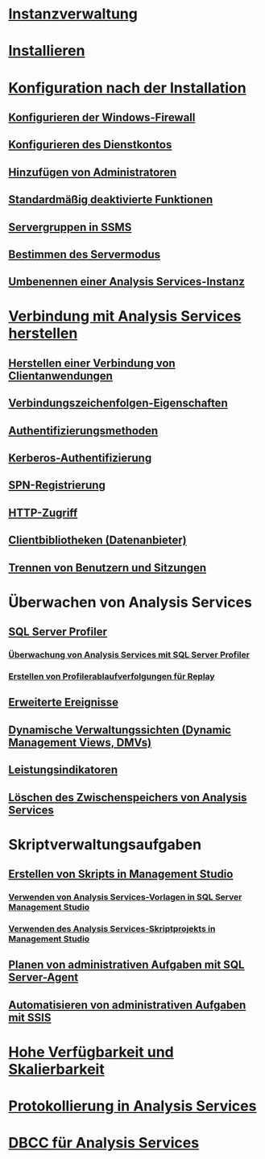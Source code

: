 # [Instanzverwaltung](analysis-services-instance-management.md)  
# [Installieren](../../analysis-services/instances/install-windows/install-analysis-services.md)
# [Konfiguration nach der Installation](post-install-configuration-analysis-services.md)  
## [Konfigurieren der Windows-Firewall](configure-the-windows-firewall-to-allow-analysis-services-access.md)  
## [Konfigurieren des Dienstkontos](configure-service-accounts-analysis-services.md)  
## [Hinzufügen von Administratoren](grant-server-admin-rights-to-an-analysis-services-instance.md)  
## [Standardmäßig deaktivierte Funktionen](features-off-by-default-analysis-services.md)  
## [Servergruppen in SSMS](register-an-analysis-services-instance-in-a-server-group.md)  
## [Bestimmen des Servermodus](determine-the-server-mode-of-an-analysis-services-instance.md)  
## [Umbenennen einer Analysis Services-Instanz](rename-an-analysis-services-instance.md)  
# [Verbindung mit Analysis Services herstellen](connect-to-analysis-services.md)  
## [Herstellen einer Verbindung von Clientanwendungen](connect-from-client-applications-analysis-services.md)  
## [Verbindungszeichenfolgen-Eigenschaften](connection-string-properties-analysis-services.md)  
## [Authentifizierungsmethoden](authentication-methodologies-supported-by-analysis-services.md)  
## [Kerberos-Authentifizierung](configure-analysis-services-for-kerberos-constrained-delegation.md)  
## [SPN-Registrierung](spn-registration-for-an-analysis-services-instance.md)  
## [HTTP-Zugriff](configure-http-access-to-analysis-services-on-iis-8-0.md)  
## [Clientbibliotheken (Datenanbieter)](data-providers-used-for-analysis-services-connections.md)  
## [Trennen von Benutzern und Sitzungen](disconnect-users-and-sessions-on-analysis-services-server.md)  
# Überwachen von Analysis Services
## [SQL Server Profiler](use-sql-server-profiler-to-monitor-analysis-services.md)  
### [Überwachung von Analysis Services mit SQL Server Profiler](introduction-to-monitoring-analysis-services-with-sql-server-profiler.md)  
### [Erstellen von Profilerablaufverfolgungen für Replay](create-profiler-traces-for-replay-analysis-services.md)  
## [Erweiterte Ereignisse](monitor-analysis-services-with-sql-server-extended-events.md)  
## [Dynamische Verwaltungssichten (Dynamic Management Views, DMVs)](use-dynamic-management-views-dmvs-to-monitor-analysis-services.md)  
## [Leistungsindikatoren](performance-counters-ssas.md)  
## [Löschen des Zwischenspeichers von Analysis Services](clear-the-analysis-services-caches.md)  
# Skriptverwaltungsaufgaben
## [Erstellen von Skripts in Management Studio](create-analysis-services-scripts-in-management-studio.md)  
### [Verwenden von Analysis Services-Vorlagen in SQL Server Management Studio](use-analysis-services-templates-in-sql-server-management-studio.md)  
### [Verwenden des Analysis Services-Skriptprojekts in Management Studio](analysis-services-scripts-project-in-sql-server-management-studio.md)  
## [Planen von administrativen Aufgaben mit SQL Server-Agent](schedule-ssas-administrative-tasks-with-sql-server-agent.md)  
## [Automatisieren von administrativen Aufgaben mit SSIS](automate-analysis-services-administrative-tasks-with-ssis.md)  
# [Hohe Verfügbarkeit und Skalierbarkeit](high-availability-and-scalability-in-analysis-services.md)  
# [Protokollierung in Analysis Services](log-operations-in-analysis-services.md)  
# [DBCC für Analysis Services](database-consistency-checker-dbcc-for-analysis-services.md)  
